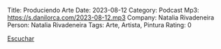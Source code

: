 Title: Produciendo Arte
Date: 2023-08-12
Category: Podcast
Mp3: https://s.danilorca.com/2023-08-12.mp3
Company: Natalia Rivadeneira
Person: Natalia Rivadeneira
Tags: Arte, Artista, Pintura
Rating: 0

<a href="https://s.danilorca.com/2023-08-12.mp3" type="audio/mpeg">
Escuchar
</a>
